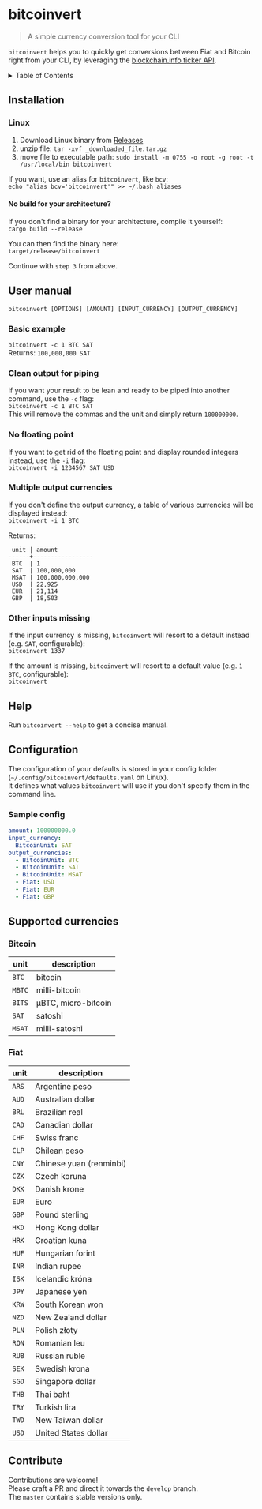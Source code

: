 # bitcoinvert

> A simple currency conversion tool for your CLI

`bitcoinvert` helps you to quickly get conversions between Fiat and Bitcoin right from your CLI,
by leveraging the [blockchain.info ticker API](https://blockchain.info/ticker).

<!-- TABLE OF CONTENTS -->
<details>
  <summary>Table of Contents</summary>
  <ol>
    <li>
      <a href="#installation">Installation</a>
      <ul>
        <li><a href="#linux">Linux</a></li>
      </ul>
    </li>
    <li>
      <a href="#user-manual">User manual</a>
      <ul>
        <li><a href="#basic-example">Basic example</a></li>
        <li><a href="#clean-output-for-piping">Clean output for piping</a></li>
        <li><a href="#no-floating-point">No floating point</a></li>
        <li><a href="#multiple-output-currencies">Multiple output currencies</a></li>
        <li><a href="#other-inputs-missing">Other inputs missing</a></li>
      </ul>
    </li>
    <li><a href="#configuration">Configuration</a></li>
    <li>
      <a href="#configuration">Configuration</a>
      <ul>
        <li><a href="#sample-config">Sample config</a></li>
      </ul>
    </li>
    <li>
      <a href="#supported-currencies">Supported currencies</a>
      <ul>
        <li><a href="#bitcoin">Bitcoin</a></li>
        <li><a href="#fiat">Fiat</a></li>
      </ul>
    </li>
    <li><a href="#contribute">Contribute</a></li>
  </ol>
</details>


## Installation
### Linux
1. Download Linux binary from [Releases](https://github.com/gcomte/bitcoinvert/releases)
2. unzip file: `tar -xvf _downloaded_file.tar.gz`
3. move file to executable path: `sudo install -m 0755 -o root -g root -t /usr/local/bin bitcoinvert`

If you want, use an alias for `bitcoinvert`, like `bcv`:  
`echo "alias bcv='bitcoinvert'" >> ~/.bash_aliases`

#### No build for your architecture?
If you don't find a binary for your architecture, compile it yourself:    
`cargo build --release`

You can then find the binary here:  
`target/release/bitcoinvert`

Continue with `step 3` from above.

## User manual

`bitcoinvert [OPTIONS] [AMOUNT] [INPUT_CURRENCY] [OUTPUT_CURRENCY]`

### Basic example
`bitcoinvert -c 1 BTC SAT`  
Returns: `100,000,000 SAT`

### Clean output for piping
If you want your result to be lean and ready to be piped into another command, use the `-c` flag:    
`bitcoinvert -c 1 BTC SAT`  
This will remove the commas and the unit and simply return `100000000`.

### No floating point
If you want to get rid of the floating point and display rounded integers instead, use the `-i` flag:  
`bitcoinvert -i 1234567 SAT USD`

### Multiple output currencies
If you don't define the output currency, a table of various currencies will be displayed instead:  
`bitcoinvert -i 1 BTC`

Returns:
```
 unit | amount          
------+-----------------
 BTC  | 1               
 SAT  | 100,000,000     
 MSAT | 100,000,000,000 
 USD  | 22,925          
 EUR  | 21,114          
 GBP  | 18,503
```

### Other inputs missing
If the input currency is missing, `bitcoinvert` will resort to a default instead (e.g. `SAT`, configurable):    
`bitcoinvert 1337`

If the amount is missing, `bitcoinvert` will resort to a default value (e.g. `1 BTC`, configurable):    
`bitcoinvert`

## Help
Run `bitcoinvert --help` to get a concise manual.

## Configuration
The configuration of your defaults is stored in your config folder (`~/.config/bitcoinvert/defaults.yaml` on Linux).  
It defines what values `bitcoinvert` will use if you don't specify them in the command line.

### Sample config
```yaml
amount: 100000000.0
input_currency:
  BitcoinUnit: SAT
output_currencies:
  - BitcoinUnit: BTC
  - BitcoinUnit: SAT
  - BitcoinUnit: MSAT
  - Fiat: USD
  - Fiat: EUR
  - Fiat: GBP
```

## Supported currencies

### Bitcoin
unit | description
--- | ---
`BTC` | bitcoin
`MBTC` | milli-bitcoin
`BITS` | μBTC, micro-bitcoin
`SAT` | satoshi
`MSAT` | milli-satoshi

### Fiat
unit | description
--- | ---
`ARS` | Argentine peso
`AUD` | Australian dollar
`BRL` | Brazilian real
`CAD` | Canadian dollar
`CHF` | Swiss franc
`CLP` | Chilean peso
`CNY` | Chinese yuan (renminbi)
`CZK` | Czech koruna
`DKK` | Danish krone
`EUR` | Euro
`GBP` | Pound sterling
`HKD` | Hong Kong dollar
`HRK` | Croatian kuna
`HUF` | Hungarian forint
`INR` | Indian rupee
`ISK` | Icelandic króna
`JPY` | Japanese yen
`KRW` | South Korean won
`NZD` | New Zealand dollar
`PLN` | Polish złoty
`RON` | Romanian leu
`RUB` | Russian ruble
`SEK` | Swedish krona
`SGD` | Singapore dollar
`THB` | Thai baht
`TRY` | Turkish lira
`TWD` | New Taiwan dollar
`USD` | United States dollar

## Contribute

Contributions are welcome!  
Please craft a PR and direct it towards the `develop` branch.  
The `master` contains stable versions only.